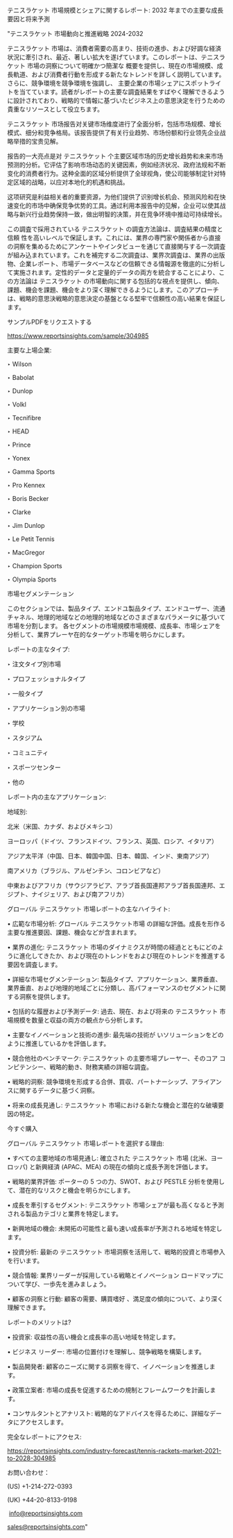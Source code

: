 テニスラケット 市場規模とシェアに関するレポート: 2032 年までの主要な成長要因と将来予測

"テニスラケット 市場動向と推進戦略 2024-2032

テニスラケット 市場は、消費者需要の高まり、技術の進歩、および好調な経済状況に牽引され、最近、著しい拡大を遂げています。このレポートは、テニスラケット 市場の洞察について明確かつ簡潔な
概要を提供し、現在の市場規模、成長軌道、および消費者行動を形成する新たなトレンドを詳しく説明しています。さらに、競争環境を競争環境を強調し、
主要企業の市場シェアにスポットライトを当てています。読者がレポートの主要な調査結果をすばやく理解できるように設計されており、戦略的で情報に基づいたビジネス上の意思決定を行うための貴重なリソースとして役立ちます。

テニスラケット 市场报告对关键市场维度进行了全面分析，包括市场规模、增长模式、细分和竞争格局。该报告提供了有关行业趋势、市场份额和行业领先企业战略举措的宝贵见解。

报告的一大亮点是对 テニスラケット 个主要区域市场的历史增长趋势和未来市场预测的分析。它评估了影响市场动态的关键因素，例如经济状况、政府法规和不断变化的消费者行为。这种全面的区域分析提供了全球视角，使公司能够制定针对特定区域的战略，以应对本地化的机遇和挑战。

这项研究是利益相关者的重要资源，为他们提供了识别增长机会、预测风险和在快速变化的市场中确保竞争优势的工具。通过利用本报告中的见解，企业可以使其战略与新兴行业趋势保持一致，做出明智的决策，并在竞争环境中推动可持续增长。

この調査で採用されている テニスラケット の調査方法論は、調査結果の精度と信頼
性を高いレベルで保証します。これには、業界の専門家や関係者から直接の洞察を集めるためにアンケートやインタビューを通じて直接関与する一次調査が組み込まれています。これを補完する二次調査は、業界次調査は、業界の出版物、企業レポート、市場データベースなどの信頼できる情報源を徹底的に分析して実施されます。定性的データと定量的データの両方を統合することにより、この方法論は テニスラケット の市場動向に関する包括的な視点を提供し、傾向、課題、機会を課題、機会をより深く理解できるようにします。このアプローチは、戦略的意思決戦略的意思決定の基盤となる堅牢で信頼性の高い結果を保証します。

サンプルPDFをリクエストする

https://www.reportsinsights.com/sample/304985

主要な上場企業:

‣ Wilson

‣ Babolat

‣ Dunlop

‣ Volkl

‣ Tecnifibre

‣ HEAD

‣ Prince

‣ Yonex

‣ Gamma Sports

‣ Pro Kennex

‣ Boris Becker

‣ Clarke

‣ Jim Dunlop

‣ Le Petit Tennis

‣ MacGregor

‣ Champion Sports

‣ Olympia Sports

市場セグメンテーション

このセクションでは、製品タイプ、エンドユ製品タイプ、エンドユーザー、流通チャネル、地理的地域などの地理的地域などのさまざまなパラメータに基づいて市場を分割します。 各セグメントの市場規模市場規模、成長率、市場シェアを分析して、業界プレーヤ在的なターゲット市場を明らかにします。

レポートの主なタイプ:

‣ 注文タイプ別市場

‣ プロフェッショナルタイプ

‣ 一般タイプ

‣ アプリケーション別の市場

‣ 学校

‣ スタジアム

‣ コミュニティ

‣ スポーツセンター

‣ 他の

レポート内の主なアプリケーション:

地域別:

北米（米国、カナダ、およびメキシコ）

ヨーロッパ（ドイツ、フランスドイツ、フランス、英国、ロシア、イタリア）

アジア太平洋（中国、日本、韓国中国、日本、韓国、インド、東南アジア）

南アメリカ（ブラジル、アルゼンチン、コロンビアなど）

中東およびアフリカ（サウジアラビア、アラブ首長国連邦アラブ首長国連邦、エジプト、ナイジェリア、および南アフリカ）

グローバル テニスラケット 市場レポートの主なハイライト:

• 広範な市場分析: グローバル テニスラケット市場 の詳細な評価。成長を形作る主要な推進要因、課題、機会などが含まれます。

• 業界の進化: テニスラケット 市場のダイナミクスが時間の経過とともにどのように進化してきたか、および現在のトレンドをおよび現在のトレンドを推進する要因を調査します。

• 詳細な市場セグメンテーション: 製品タイプ、アプリケーション、業界垂直、業界垂直、および地理的地域ごとに分類し、高パフォーマンスのセグメントに関する洞察を提供します。

• 包括的な履歴および予測データ: 過去、現在、および将来の テニスラケット 市場規模を数量と収益の両方の観点から分析します。

• 主要なイノベーションと技術の進歩: 最先端の技術が いソリューションをどのように推進しているかを評価します。

• 競合他社のベンチマーク: テニスラケット の主要市場プレーヤー、そのコア コンピテンシー、戦略的動き、財務実績の詳細な調査。

• 戦略的洞察: 競争環境を形成する合併、買収、パートナーシップ、アライアンスに関するデータに基づく洞察。

• 将来の成長見通し: テニスラケット 市場における新たな機会と潜在的な破壊要因の特定。

今すぐ購入

グローバル テニスラケット 市場レポートを選択する理由:

• すべての主要地域の市場見通し: 確立された テニスラケット 市場 (北米、ヨーロッパ) と新興経済 (APAC、MEA) の現在の傾向と成長予測を評価します。

• 戦略的業界評価: ポーターの 5 つの力、SWOT、および PESTLE 分析を使用して、潜在的なリスクと機会を明らかにします。

• 成長を牽引するセグメント: テニスラケット 市場シェアが最も高くなると予測される製品カテゴリと業界を特定します。

• 新興地域の機会: 未開拓の可能性と最も速い成長率が予測される地域を特定します。

• 投資分析: 最新の テニスラケット 市場洞察を活用して、戦略的投資と市場参入を行います。

• 競合情報: 業界リーダーが採用している戦略とイノベーション ロードマップについて学び、一歩先を進みましょう。

• 顧客の洞察と行動: 顧客の需要、購買嗜好
、満足度の傾向について、より深く理解できます。

レポートのメリットは?

• 投資家: 収益性の高い機会と成長率の高い地域を特定します。

• ビジネス リーダー: 市場の位置付けを理解し、競争戦略を構築します。

• 製品開発者: 顧客のニーズに関する洞察を得て、イノベーションを推進します。

• 政策立案者: 市場の成長を促進するための規制とフレームワークを計画します。

• コンサルタントとアナリスト: 戦略的なアドバイスを得るために、詳細なデータにアクセスします。

完全なレポートにアクセス:

https://reportsinsights.com/industry-forecast/tennis-rackets-market-2021-to-2028-304985

お問い合わせ：

(US) +1-214-272-0393

(UK) +44-20-8133-9198

 info@reportsinsights.com

sales@reportsinsights.com"

